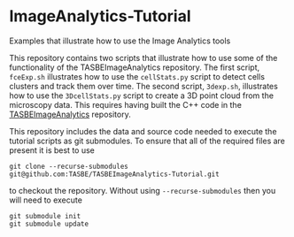 # ImageAnalytics-Tutorial
Examples that illustrate how to use the Image Analytics tools

This repository contains two scripts that illustrate how to use some of the functionality of the TASBEImageAnalytics repository.  The first script, `fceExp.sh` illustrates how to use the `cellStats.py` script to detect cells clusters and track them over time. The second script, `3dexp.sh`, illustrates how to use the `3DcellStats.py` script to create a 3D point cloud from the microscopy data.  This requires having built the C++ code in the [TASBEImageAnalytics](https://github.com/TASBE/TASBEImageAnalytics) repository.

This repository includes the data and source code needed to execute the tutorial scripts as git submodules.  To ensure that all of the required files are present it is best to use
```
git clone --recurse-submodules git@github.com:TASBE/TASBEImageAnalytics-Tutorial.git
```
to checkout the repository.  Without using `--recurse-submodules` then you will need to execute
```
git submodule init
git submodule update
```

